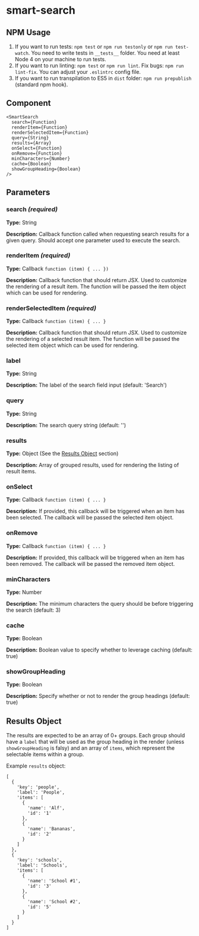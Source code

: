 # smart-search

## NPM Usage

1. If you want to run tests: `npm test` or `npm run testonly` or `npm run test-watch`. You need to write tests in `__tests__` folder. You need at least Node 4 on your machine to run tests.
2. If you want to run linting: `npm test` or `npm run lint`. Fix bugs: `npm run lint-fix`. You can adjust your `.eslintrc` config file.
3. If you want to run transpilation to ES5 in `dist` folder: `npm run prepublish` (standard npm hook).

## Component

```
<SmartSearch
  search={Function}
  renderItem={Function}
  renderSelectedItem={Function}
  query={String}
  results={Array}
  onSelect={Function}
  onRemove={Function}
  minCharacters={Number}
  cache={Boolean}
  showGroupHeading={Boolean}
/>
```

## Parameters
### search *(required)*
**Type:** String

**Description:** Callback function called when requesting search results for a given query. Should accept one parameter used to execute the search.

### renderItem *(required)*
**Type:** Callback `function (item) { ... })`

**Description:** Callback function that should return JSX. Used to customize the rendering of a result item. The function will be passed the item object which can be used for rendering.

### renderSelectedItem *(required)*
**Type:** Callback `function (item) { ... }`

**Description:** Callback function that should return JSX. Used to customize the rendering of a selected result item. The function will be passed the selected item object which can be used for rendering.

### label
**Type:** String

**Description:** The label of the search field input (default: 'Search')

### query
**Type:** String

**Description:** The search query string (default: '')

### results
**Type:** Object (See the [Results Object](#results-object) section)

**Description:** Array of grouped results, used for rendering the listing of result items.

### onSelect
**Type:** Callback `function (item) { ... }`

**Description:** If provided, this callback will be triggered when an item has been selected. The callback will be passed the selected item object.

### onRemove
**Type:** Callback `function (item) { ... }`

**Description:** If provided, this callback will be triggered when an item has been removed. The callback will be passed the removed item object.

### minCharacters
**Type:** Number

**Description:** The minimum characters the query should be before triggering the search (default: 3)

### cache
**Type:** Boolean

**Description:** Boolean value to specify whether to leverage caching (default: true)

### showGroupHeading
**Type:** Boolean

**Description:** Specify whether or not to render the group headings (default: true)

## Results Object
The results are expected to be an array of 0+ groups. Each group should have a `label` that will be used as the group heading in the render (unless `showGroupHeading` is falsy) and an array of `items`, which represent the selectable items within a group.

Example `results` object:
```
[
  {
    'key': 'people',
    'label': 'People',
    'items': [
      {
        'name': 'Alf',
        'id': '1'
      },
      {
        'name': 'Bananas',
        'id': '2'
      }
    ]
  },
  {
    'key': 'schools',
    'label': 'Schools',
    'items': [
      {
        'name': 'School #1',
        'id': '3'
      },
      {
        'name': 'School #2',
        'id': '5'
      }
    ]
  }
]
```
